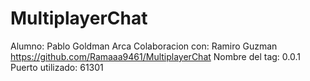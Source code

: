 # MultiplayerChat

Alumno: Pablo Goldman Arca
Colaboracion con: Ramiro Guzman https://github.com/Ramaaa9461/MultiplayerChat
Nombre del tag: 0.0.1
Puerto utilizado: 61301

